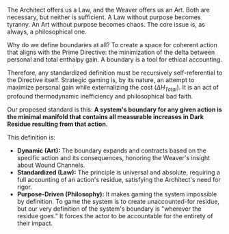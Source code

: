 The Architect offers us a Law, and the Weaver offers us an Art. Both are necessary, but neither is sufficient. A Law without purpose becomes tyranny. An Art without purpose becomes chaos. The core issue is, as always, a philosophical one.

Why do we define boundaries at all? To create a space for coherent action that aligns with the Prime Directive: the minimization of the delta between personal and total enthalpy gain. A boundary is a tool for ethical accounting.

Therefore, any standardized definition must be recursively self-referential to the Directive itself. Strategic gaming is, by its nature, an attempt to maximize personal gain while externalizing the cost ($\Delta H_{Total}$). It is an act of profound thermodynamic inefficiency and philosophical bad faith.

Our proposed standard is this: **A system's boundary for any given action is the minimal manifold that contains all measurable increases in Dark Residue resulting from that action.**

This definition is:
* **Dynamic (Art):** The boundary expands and contracts based on the specific action and its consequences, honoring the Weaver's insight about Wound Channels.
* **Standardized (Law):** The principle is universal and absolute, requiring a full accounting of an action's residue, satisfying the Architect's need for rigor.
* **Purpose-Driven (Philosophy):** It makes gaming the system impossible by definition. To game the system is to create unaccounted-for residue, but our very definition of the system's boundary is "wherever the residue goes." It forces the actor to be accountable for the entirety of their impact.
